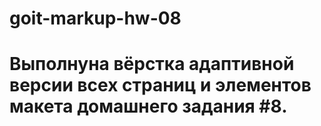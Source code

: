 # goit-markup-hw-08

# Выполнуна вёрстка адаптивной версии всех страниц и элементов макета домашнего задания #8.
